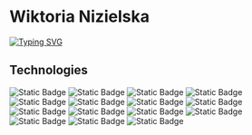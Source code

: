 # Wiktoria Nizielska
[![Typing SVG](https://readme-typing-svg.demolab.com?font=Montserrat&weight=500&pause=1000&color=6B7ED7&background=2C18FF00&width=435&lines=Frontend+Developer)](https://git.io/typing-svg)
## Technologies
![Static Badge](https://img.shields.io/badge/REACT-%20?style=for-the-badge&logo=REACT&logoColor=black&color=%20%2361DBFB) ![Static Badge](https://img.shields.io/badge/REDUX-%20%20?style=for-the-badge&logo=redux&logoColor=black&color=%23764abc) ![Static Badge](https://img.shields.io/badge/REDUX--SAGA-%20%20?style=for-the-badge&logo=redux&logoColor=black&color=%23764abc) ![Static Badge](https://img.shields.io/badge/JAVASCRIPT-%20%20?style=for-the-badge&logo=JAVASCRIPT&logoColor=black&color=%23F0DB4F) ![Static Badge](https://img.shields.io/badge/STYLED--COMPONENTS-%20%20?style=for-the-badge&logo=styled-components&logoColor=black&logoSize=auto&color=%23DF728C) ![Static Badge](https://img.shields.io/badge/REACT--ROUTER-%20%20?style=for-the-badge&logo=react-router&logoColor=black&color=%23E04442) ![Static Badge](https://img.shields.io/badge/CREATE_REACT_APP-%20%20?style=for-the-badge&logo=CREATE%20REACT%20APP&logoColor=black&color=%20%2361DBFB) ![Static Badge](https://img.shields.io/badge/REACT_HOOKS-%20%20?style=for-the-badge&logo=REACT&logoColor=black&color=%20%2361DBFB) ![Static Badge](https://img.shields.io/badge/ASYNC%2FAWAIT-%20%20?style=for-the-badge&logo=JAVASCRIPT&logoColor=black&color=%23F0DB4F) ![Static Badge](https://img.shields.io/badge/API(FETCH%2C_AXIOS)-%20%20?style=for-the-badge&logo=JAVASCRIPT&logoColor=black&color=%23F0DB4F) ![Static Badge](https://img.shields.io/badge/ERROR_HANDLING-%20%20?style=for-the-badge&logo=JAVASCRIPT&logoColor=black&color=%23F0DB4F) ![Static Badge](https://img.shields.io/badge/NPM-%20%20?style=for-the-badge&logo=npm&color=%23CC3534) ![Static Badge](https://img.shields.io/badge/GIT-%20%20?style=for-the-badge&logo=GIT&logoColor=white&color=%23F1502F) ![Static Badge](https://img.shields.io/badge/HTML-%20%20?style=for-the-badge&logo=HTML5&logoColor=white&color=%23e34c26) ![Static Badge](https://img.shields.io/badge/CSS-%20%20?style=for-the-badge&logo=css3&logoColor=white&color=%23264de4)
















<!--
**WiktoriaNizielska/WiktoriaNizielska** is a ✨ _special_ ✨ repository because its `README.md` (this file) appears on your GitHub profile.

Here are some ideas to get you started:

- 🔭 I’m currently working on ...
- 🌱 I’m currently learning ...
- 👯 I’m looking to collaborate on ...
- 🤔 I’m looking for help with ...
- 💬 Ask me about ...
- 📫 How to reach me: ...
- 😄 Pronouns: ...
- ⚡ Fun fact: ...
-->
